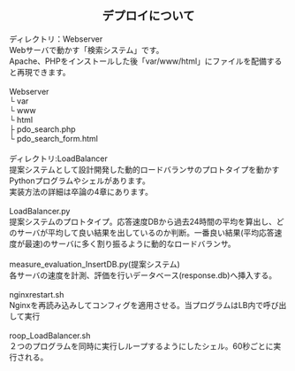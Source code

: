 
<h2 align="center">デプロイについて</h2>


ディレクトリ：Webserver<br>
Webサーバで動かす「検索システム」です。<br>
Apache、PHPをインストールした後「var/www/html」にファイルを配備すると再現できます。<br>
<br>
Webserver<br>
 └ var<br>
     └ www<br>
         └ html<br>
             ├ pdo_search.php<br>
             └ pdo_search_form.html<br>
<br>
ディレクトリ:LoadBalancer<br>
提案システムとして設計開発した動的ロードバランサのプロトタイプを動かすPythonプログラムやシェルがあります。<br>
実装方法の詳細は卒論の4章にあります。<br>
<br>
LoadBalancer.py<br>
提案システムのプロトタイプ。応答速度DBから過去24時間の平均を算出し、どのサーバが平均して良い結果を出しているのか判断。一番良い結果(平均応答速度が最速)のサーバに多く割り振るように動的なロードバランサ。<br>
<br>
measure_evaluation_InsertDB.py(提案システム)<br>
各サーバの速度を計測、評価を行いデータベース(response.db)へ挿入する。<br>
<br>
nginxrestart.sh<br>
Nginxを再読み込みしてコンフィグを適用させる。当プログラムはLB内で呼び出して実行<br>
<br>
roop_LoadBalancer.sh<br>
２つのプログラムを同時に実行しループするようにしたシェル。60秒ごとに実行される。<br>

